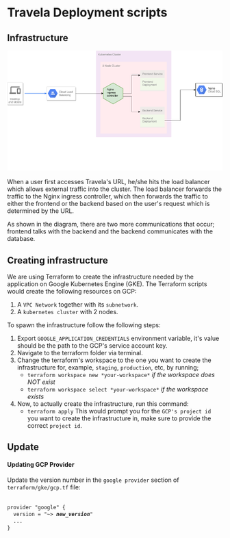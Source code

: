 # Travela Deployment scripts

## Infrastructure
![Travela Infrastructure](docs/travela-infrastructure.png)


When a user first accesses Travela's URL, he/she hits the load balancer which allows external traffic into the cluster. The load balancer forwards the traffic to the Nginx ingress controller, which then forwards the traffic to either the frontend or the backend based on the user's request which is determined by the URL.

As shown in the diagram, there are two more communications that occur; frontend talks with the backend and the backend communicates with the database.

## Creating infrastructure
We are using Terraform to create the infrastructure needed by the application on Google Kubernetes Engine (GKE). The Terraform scripts would create the following resources on GCP:
1. A `VPC Network` together with its `subnetwork`.
2. A `kubernetes cluster` with 2 nodes.

To spawn the infrastructure follow the following steps:
1. Export `GOOGLE_APPLICATION_CREDENTIALS` environment variable, it's value should be the path to the GCP's service account key.
2. Navigate to the terraform folder via terminal.
3. Change the terraform's workspace to the one you want to create the infrastructure for, example, `staging`, `production`, etc, by running;
    - `terraform workspace new *your-workspace*` *if the workspace does NOT exist*
    - `terraform workspace select *your-workspace*` *if the workspace exists*
4. Now, to actually create the infrastructure, run this command:
    - `terraform apply`
  This would prompt you for the `GCP's project id` you want to create the infrastructure in, make sure to provide the correct `project id`.

## Update
#### Updating GCP Provider
Update the version number in the `google provider` section of `terraform/gke/gcp.tf` file:
<pre><code>
provider "google" {
  version = "~> <b><i>new_version</i></b>"
  ...
}
</code></pre>
